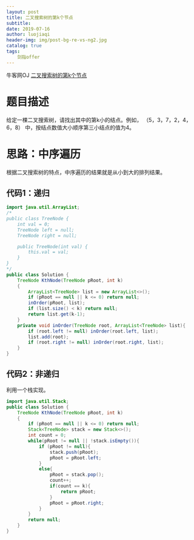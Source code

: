 ```yaml
---
layout: post                          
title: 二叉搜索树的第k个节点                             
subtitle:                             
date: 2019-07-16                      
author: luojiaqi                      
header-img: img/post-bg-re-vs-ng2.jpg 
catalog: true                         
tags:                                 
    剑指offer                             
---
```

牛客网OJ [二叉搜索树的第k个节点](<https://www.nowcoder.com/practice/ef068f602dde4d28aab2b210e859150a?tpId=13&tqId=11215&tPage=4&rp=1&ru=%2Fta%2Fcoding-interviews&qru=%2Fta%2Fcoding-interviews%2Fquestion-ranking>)

# 题目描述

给定一棵二叉搜索树，请找出其中的第k小的结点。例如， （5，3，7，2，4，6，8）    中，按结点数值大小顺序第三小结点的值为4。

# 思路：中序遍历

根据二叉搜索树的特点，中序遍历的结果就是从小到大的排列结果。

## 代码1：递归

```java
import java.util.ArrayList;
/*
public class TreeNode {
    int val = 0;
    TreeNode left = null;
    TreeNode right = null;

    public TreeNode(int val) {
        this.val = val;
    }
}
*/
public class Solution {    
    TreeNode KthNode(TreeNode pRoot, int k)
    {
        ArrayList<TreeNode> list = new ArrayList<>();
        if (pRoot == null || k <= 0) return null;
        inOrder(pRoot, list);
        if (list.size() < k) return null;
        return list.get(k-1);
    }
    private void inOrder(TreeNode root, ArrayList<TreeNode> list){
        if (root.left != null) inOrder(root.left, list);
        list.add(root);
        if (root.right != null) inOrder(root.right, list);        
    }
}
```

## 代码2：非递归

利用一个栈实现。

```java
import java.util.Stack;
public class Solution {
    TreeNode KthNode(TreeNode pRoot, int k)
    {
        if (pRoot == null || k <= 0) return null;
        Stack<TreeNode> stack = new Stack<>();
        int count = 0;
        while(pRoot != null || !stack.isEmpty()){
            if (pRoot != null){
                stack.push(pRoot);
                pRoot = pRoot.left;
            }
            else{
                pRoot = stack.pop();
                count++;
                if(count == k){
                    return pRoot;
                }
                pRoot = pRoot.right;
            }
        }
        return null;            
    }
}
```

